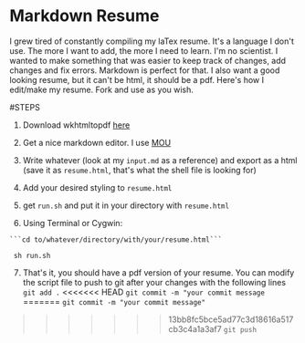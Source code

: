 # Markdown  Resume
I grew tired of constantly compiling my laTex resume. It's a language I don't use. The more I want to add, the more I need to learn. I'm no scientist. I wanted to make something that was easier to keep track of changes, add changes and fix errors. Markdown is perfect for that. I also want a good looking resume, but it can't be html, it should be a pdf. Here's how I edit/make my resume. Fork and use as you wish. 

#STEPS
  
  1. Download wkhtmltopdf [here](http://wkhtmltopdf.org/downloads.html)
  
  2. Get a nice markdown editor. I use [MOU](http://25.io/mou/)
  
  3. Write whatever (look at my `input.md` as a reference) and export as a html (save it as `resume.html`, that's what the shell file is looking for)
  
  4. Add your desired styling to `resume.html`
  
  5. get `run.sh` and put it in your directory with `resume.html`
  
  6. Using Terminal or Cygwin:
  
    ```cd to/whatever/directory/with/your/resume.html```
    
   ``` sh run.sh```
   
  7. That's it, you should have a pdf version of your resume. You can modify the script file to push to git after your changes with the following lines
      ```git add .```
<<<<<<< HEAD
      ```git commit -m "your commit message```
=======
      ```git commit -m "your commit message"```
>>>>>>> 13bb8fc5bce5ad77c3d18616a517cb3c4a1a3af7
      ```git push```
 

